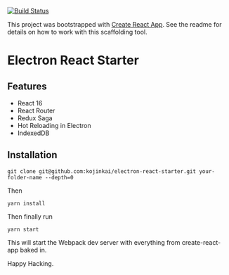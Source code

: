 [![Build Status][travis-image]][travis-url]

This project was bootstrapped with [Create React App](https://github.com/facebookincubator/create-react-app). See the readme for details on how to work with this scaffolding tool.

# Electron React Starter

## Features
* React 16
* React Router
* Redux Saga
* Hot Reloading in Electron
* IndexedDB

## Installation
```
git clone git@github.com:kojinkai/electron-react-starter.git your-folder-name --depth=0
```
Then
```
yarn install
```
Then finally run
```
yarn start
```

This will start the Webpack dev server with everything from create-react-app baked in.

Happy Hacking.

[travis-image]: https://travis-ci.org/kojinkai/electron-starter.svg?branch=master
[travis-url]: https://travis-ci.org/kojinkai/electron-starter
